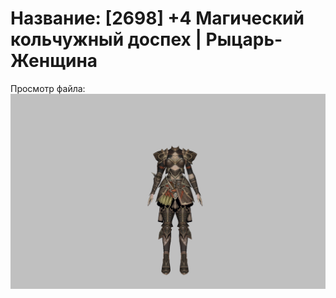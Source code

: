 # Название: [2698] +4 Магический кольчужный доспех | Рыцарь-Женщина

Просмотр файла:
![p010006.png](p010006.png)